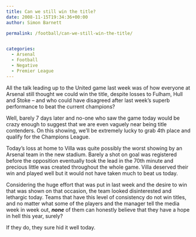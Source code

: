 ```yaml
---
title: Can we still win the title?
date: 2008-11-15T19:34:36+00:00
author: Simon Barnett

permalink: /football/can-we-still-win-the-title/


categories:
  - Arsenal
  - Football
  - Negative
  - Premier League
---
```

All the talk leading up to the United game last week was of how everyone at Arsenal still thought we could win the title, despite losses to Fulham, Hull and Stoke &#8211; and who could have disagreed after last week&#8217;s superb performance to beat the current champions?

Well, barely 7 days later and no-one who saw the game today would be crazy enough to suggest that we are even vaguely near being title contenders. On this showing, we&#8217;ll be extremely lucky to grab 4th place and qualify for the Champions League.

Today&#8217;s loss at home to Villa was quite possibly the worst showing by an Arsenal team in the new stadium. Barely a shot on goal was registered before the opposition eventually took the lead in the 70th minute and precious little was created throughout the whole game. Villa deserved their win and played well but it would not have taken much to beat us today.

Considering the huge effort that was put in last week and the desire to win that was shown on that occasion, the team looked disinterested and lethargic today. Teams that have this level of consistency do not win titles, and no matter what some of the players and the manager tell the media week in week out, **_none_** of them can honestly believe that they have a hope in hell this year, surely?

If they do, they sure hid it well today.
